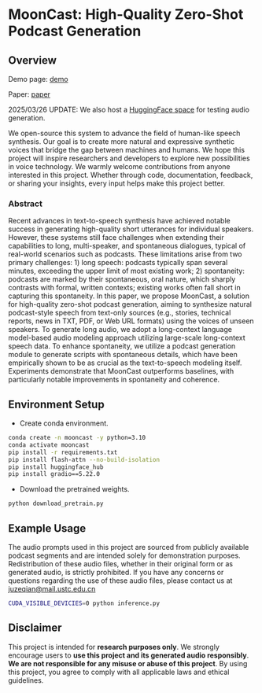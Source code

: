 # MoonCast: High-Quality Zero-Shot Podcast Generation

## Overview
Demo page: [demo](https://mooncastdemo.github.io)

Paper: [paper](https://arxiv.org/abs/2503.14345)

2025/03/26 UPDATE: We also host a [HuggingFace space](https://huggingface.co/spaces/jzq11111/mooncast) for testing audio generation.

We open-source this system to advance the field of human-like speech synthesis. Our goal is to create more natural and expressive synthetic voices that bridge the gap between machines and humans. We hope this project will inspire researchers and developers to explore new possibilities in voice technology. We warmly welcome contributions from anyone interested in this project. Whether through code, documentation, feedback, or sharing your insights, every input helps make this project better.

### Abstract
Recent advances in text-to-speech synthesis have achieved notable success in generating high-quality short utterances for individual speakers. However, these systems still face challenges when extending their capabilities to long, multi-speaker, and spontaneous dialogues, typical of real-world scenarios such as podcasts. These limitations arise from two primary challenges: 1) long speech: podcasts typically span several minutes, exceeding the upper limit of most existing work; 2) spontaneity: podcasts are marked by their spontaneous, oral nature, which sharply contrasts with formal, written contexts; existing works often fall short in capturing this spontaneity. In this paper, we propose MoonCast, a solution for high-quality zero-shot podcast generation, aiming to synthesize natural podcast-style speech from text-only sources (e.g., stories, technical reports, news in TXT, PDF, or Web URL formats) using the voices of unseen speakers. To generate long audio, we adopt a long-context language model-based audio modeling approach utilizing large-scale long-context speech data. To enhance spontaneity, we utilize a podcast generation module to generate scripts with spontaneous details, which have been empirically shown to be as crucial as the text-to-speech modeling itself. Experiments demonstrate that MoonCast outperforms baselines, with particularly notable improvements in spontaneity and coherence.

## Environment Setup
- Create conda environment.

``` sh
conda create -n mooncast -y python=3.10
conda activate mooncast
pip install -r requirements.txt 
pip install flash-attn --no-build-isolation
pip install huggingface_hub
pip install gradio==5.22.0
```

- Download the pretrained weights.
``` sh
python download_pretrain.py
```

## Example Usage

The audio prompts used in this project are sourced from publicly available podcast segments and are intended solely for demonstration purposes. Redistribution of these audio files, whether in their original form or as generated audio, is strictly prohibited. If you have any concerns or questions regarding the use of these audio files, please contact us at juzeqian@mail.ustc.edu.cn

```sh
CUDA_VISIBLE_DEVICIES=0 python inference.py
```

## Disclaimer  
This project is intended for **research purposes only**. We strongly encourage users to **use this project and its generated audio responsibly**. **We are not responsible for any misuse or abuse of this project**. By using this project, you agree to comply with all applicable laws and ethical guidelines.
